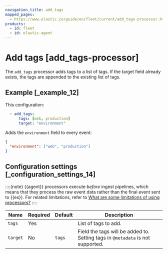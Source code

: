 ```yaml
---
navigation_title: add_tags
mapped_pages:
  - https://www.elastic.co/guide/en/fleet/current/add_tags-processor.html
products:
  - id: fleet
  - id: elastic-agent
---
```


# Add tags [add_tags-processor]


The `add_tags` processor adds tags to a list of tags. If the target field already exists, the tags are appended to the existing list of tags.


## Example [_example_12]

This configuration:

```yaml
  - add_tags:
      tags: [web, production]
      target: "environment"
```

Adds the `environment` field to every event:

```json
{
  "environment": ["web", "production"]
}
```


## Configuration settings [_configuration_settings_14]

::::{note}
{{agent}} processors execute *before* ingest pipelines, which means that they process the raw event data rather than the final event sent to {{es}}. For related limitations, refer to [What are some limitations of using processors?](/reference/fleet/agent-processors.md#limitations)
::::


| Name | Required | Default | Description |
| --- | --- | --- | --- |
| `tags` | Yes |  | List of tags to add. |
| `target` | No | `tags` | Field the tags will be added to. Setting tags in `@metadata` is not supported. |


